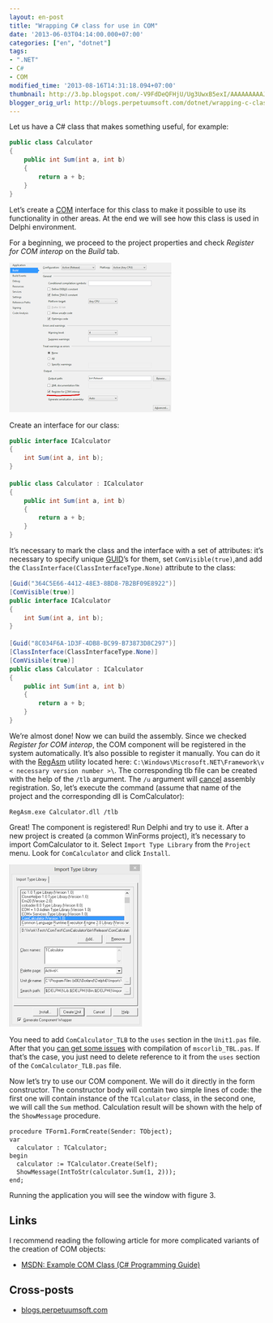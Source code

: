 ```yaml
---
layout: en-post
title: "Wrapping C# class for use in COM"
date: '2013-06-03T04:14:00.000+07:00'
categories: ["en", "dotnet"]
tags:
- ".NET"
- C#
- COM
modified_time: '2013-08-16T14:31:18.094+07:00'
thumbnail: http://3.bp.blogspot.com/-V9FdDeQFHjU/Ug3UwxB5exI/AAAAAAAAAJQ/b-T89mwNAZg/s72-c/register-for-com-interop.png
blogger_orig_url: http://blogs.perpetuumsoft.com/dotnet/wrapping-c-class-for-use-in-com/
---
```


Let us have a C# class that makes something useful, for example:

```cs
public class Calculator
{
    public int Sum(int a, int b)
    {
        return a + b;
    }
}
```

Let’s create a [COM](http://ru.wikipedia.org/wiki/Component_Object_Model) interface for this class to make it possible to use its functionality in other areas. At the end we will see how this class is used in Delphi environment.<!--more-->

For a beginning, we proceed to the project properties and check *Register for COM interop* on the *Build* tab.

<p class="center">
  <img src="/img/posts/dotnet/wrap-cs-in-com/screen1.png" />
</p>

Create an interface for our class:

```cs
public interface ICalculator
{
    int Sum(int a, int b);
}

public class Calculator : ICalculator
{
    public int Sum(int a, int b)
    {
        return a + b;
    }
}
```

It’s necessary to mark the class and the interface with a set of attributes: it’s necessary to specify unique [GUID](http://ru.wikipedia.org/wiki/GUID)’s for them, set `ComVisible(true)`,and add the `ClassInterface(ClassInterfaceType.None)` attribute to the class:

```cs
[Guid("364C5E66-4412-48E3-8BD8-7B2BF09E8922")]
[ComVisible(true)]
public interface ICalculator
{
    int Sum(int a, int b);
}

[Guid("8C034F6A-1D3F-4DB8-BC99-B73873D8C297")]
[ClassInterface(ClassInterfaceType.None)]
[ComVisible(true)]
public class Calculator : ICalculator
{
    public int Sum(int a, int b)
    {
        return a + b;
    }
}
```
We’re almost done! Now we can build the assembly. Since we checked *Register for COM interop*, the COM component will be registered in the system automatically. It’s also possible to register it manually. You can do it with the [RegAsm](http://msdn.microsoft.com/ru-ru/library/tzat5yw6.aspx) utility located here: `C:\Windows\Microsoft.NET\Framework\v < necessary version number >\`. The corresponding tlb file can be created with the help of the `/tlb` argument. The `/u` argument will [cancel](http://stackoverflow.com/questions/7841428/how-to-unregister-the-assembly-registered-using-regasm) assembly registration. So, let’s execute the command (assume that name of the project and the corresponding dll is ComCalculator):

```
RegAsm.exe Calculator.dll /tlb
```

Great! The component is registered! Run Delphi and try to use it. After a new project is created (a common WinForms project), it’s necessary to import ComCalculator to it. Select `Import Type Library` from the `Project` menu. Look for `ComCalculator` and click `Install`.

<p class="center">
  <img src="/img/posts/dotnet/wrap-cs-in-com/screen2.png" />
</p>

You need to add `ComCalculator_TLB` to the `uses` section in the `Unit1.pas` file. After that you [can get some issues](http://stackoverflow.com/questions/7196769/what-is-this-error-mscorlib-tlb-pas) with compilation of `mscorlib_TBL.pas`. If that’s the case, you just need to delete reference to it from the `uses` section of the `ComCalculator_TLB.pas` file.

Now let’s try to use our COM component. We will do it directly in the form constructor. The constructor body will contain two simple lines of code: the first one will contain instance of the `TCalculator` class, in the second one, we will call the `Sum` method. Calculation result will be shown with the help of the `ShowMessage` procedure.

```delphi
procedure TForm1.FormCreate(Sender: TObject);
var
  calculator : TCalculator;
begin
  calculator := TCalculator.Create(Self);
  ShowMessage(IntToStr(calculator.Sum(1, 2)));
end;
```

Running the application you will see the window with figure 3.

## Links

I recommend reading the following article for more complicated variants of the creation of COM objects:

* [MSDN: Example COM Class (C# Programming Guide)](https://msdn.microsoft.com/en-us/library/c3fd4a20.aspx)

## Cross-posts

* [blogs.perpetuumsoft.com](http://blogs.perpetuumsoft.com/dotnet/wrapping-c-class-for-use-in-com/)